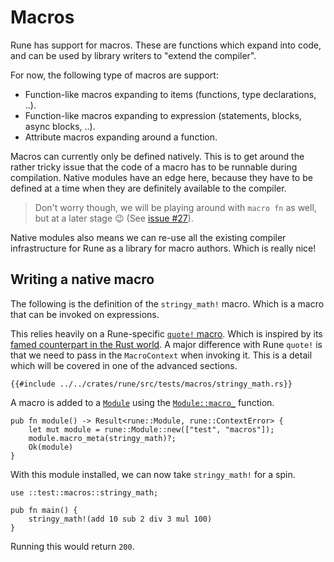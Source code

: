 # Macros

Rune has support for macros. These are functions which expand into code, and can
be used by library writers to "extend the compiler".

For now, the following type of macros are support:
* Function-like macros expanding to items (functions, type declarations, ..).
* Function-like macros expanding to expression (statements, blocks, async
  blocks, ..).
* Attribute macros expanding around a function.

Macros can currently only be defined natively. This is to get around the rather
tricky issue that the code of a macro has to be runnable during compilation.
Native modules have an edge here, because they have to be defined at a time when
they are definitely available to the compiler.

> Don't worry though, we will be playing around with `macro fn` as well, but at
> a later stage 😉 (See [issue #27]).

Native modules also means we can re-use all the existing compiler infrastructure
for Rune as a library for macro authors. Which is really nice!

[issue #27]: https://github.com/rune-rs/rune/issues/27

## Writing a native macro

The following is the definition of the `stringy_math!` macro. Which is a macro
that can be invoked on expressions.

This relies heavily on a Rune-specific [`quote!` macro]. Which is inspired by its
[famed counterpart in the Rust world]. A major difference with Rune `quote!` is
that we need to pass in the `MacroContext` when invoking it. This is a detail
which will be covered in one of the advanced sections.

```rust,noplaypen
{{#include ../../crates/rune/src/tests/macros/stringy_math.rs}}
```

A macro is added to a [`Module`] using the [`Module::macro_`] function.

```rust,noplaypen
pub fn module() -> Result<rune::Module, rune::ContextError> {
    let mut module = rune::Module::new(["test", "macros"]);
    module.macro_meta(stringy_math)?;
    Ok(module)
}
```

With this module installed, we can now take `stringy_math!` for a spin.

```rune
use ::test::macros::stringy_math;

pub fn main() {
    stringy_math!(add 10 sub 2 div 3 mul 100)
}
```

Running this would return `200`.

[`quote!` macro]: https://docs.rs/rune/0/rune/macro.quote.html
[famed counterpart in the Rust world]: https://docs.rs/quote/1/quote/
[`Module`]: https://docs.rs/rune/0/rune/module/struct.Module.html
[`Module::macro_`]: https://docs.rs/rune/0/rune/module/struct.Module.html#method.macro_

